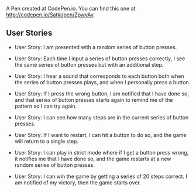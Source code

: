 A Pen created at CodePen.io. You can find this one at http://codepen.io/Satki/pen/ZpwyAv.

## User Stories

- User Story: I am presented with a random series of button presses.

- User Story: Each time I input a series of button presses correctly, I see the same series of button presses but with an additional step.

- User Story: I hear a sound that corresponds to each button both when the series of button presses plays, and when I personally press a button.

- User Story: If I press the wrong button, I am notified that I have done so, and that series of button presses starts again to remind me of the pattern so I can try again.

- User Story: I can see how many steps are in the current series of button presses.

- User Story: If I want to restart, I can hit a button to do so, and the game will return to a single step.

- User Story: I can play in strict mode where if I get a button press wrong, it notifies me that I have done so, and the game restarts at a new random series of button presses.

- User Story: I can win the game by getting a series of 20 steps correct. I am notified of my victory, then the game starts over.
